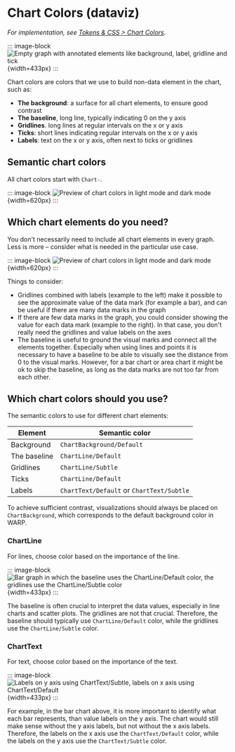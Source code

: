 # Chart Colors (dataviz)

*For implementation, see [Tokens & CSS > Chart Colors](/foundations/data-visualization/tokens/chart/).*

::: image-block
![Empty graph with annotated elements like background, label, gridline and tick](/foundations/dataviz/chart-colours.png){width=433px}
:::

Chart colors are colors that we use to build non-data element in the chart, such as:
- **The background**: a surface for all chart elements, to ensure good contrast
- **The baseline**, long line, typically indicating 0 on the y axis
- **Gridlines**. long lines at regular intervals on the x or y axis
- **Ticks**: short lines indicating regular intervals on the x or y axis
- **Labels**: text on the x or y axis, often next to ticks or gridlines 


## Semantic chart colors

All chart colors start with `Chart-`.

::: image-block
![Preview of chart colors in light mode and dark mode](/foundations/dataviz/colourlist-chartcolours.png){width=620px}
:::


## Which chart elements do you need?

You don't necessarily need to include all chart elements in every graph. Less is more – consider what is needed in the particular use case.  

::: image-block
![Preview of chart colors in light mode and dark mode](/foundations/dataviz/chart-colours-example.png){width=620px}
:::

Things to consider:
- Gridlines combined with labels (example to the left) make it possible to see the approximate value of the data mark (for example a bar), and can be useful if there are many data marks in the graph 
- If there are few data marks in the graph, you could consider showing the value for each data mark (example to the right). In that case, you don't really need the gridlines and value labels on the axes
- The baseline is useful to ground the visual marks and connect all the elements together. Especially when using lines and points it is necessary to have a baseline to be able to visually see the distance from 0 to the visual marks. However, for a bar chart or area chart it might be ok to skip the baseline, as long as the data marks are not too far from each other.


## Which chart colors should you use?

The semantic colors to use for different chart elements:

| Element | Semantic color | 
| ----- | ------ | 
| Background | `ChartBackground/Default` | 
| The baseline | `ChartLine/Default` | 
| Gridlines | `ChartLine/Subtle` | 
| Ticks | `ChartLine/Default` | 
| Labels | `ChartText/Default` or `ChartText/Subtle` | 

To achieve sufficient contrast, visualizations should always be placed on `ChartBackground`, which corresponds to the default background color in WARP. 


### ChartLine

For lines, choose color based on the importance of the line. 

::: image-block
![Bar graph in which the baseline uses the ChartLine/Default color, the gridlines use the ChartLine/Subtle color](/foundations/dataviz/chart-line-usage.png){width=433px}
:::

The baseline is often crucial to interpret the data values, especially in line charts and scatter plots. The gridlines are not that crucial. Therefore, the baseline should typically use `ChartLine/Default` color, while the gridlines use the `ChartLine/Subtle` color.

### ChartText

For text, choose color based on the importance of the text. 

::: image-block
![Labels on y axis using ChartText/Subtle, labels on x axis using ChartText/Default](/foundations/dataviz/chart-text-usage.png){width=433px}
:::

For example, in the bar chart above, it is more important to identify what each bar represents, than value labels on the y axis. The chart would still make sense without the y axis labels, but not without the x axis labels. Therefore, the labels on the x axis use the `ChartText/Default` color, while the labels on the y axis use the `ChartText/Subtle` color.
